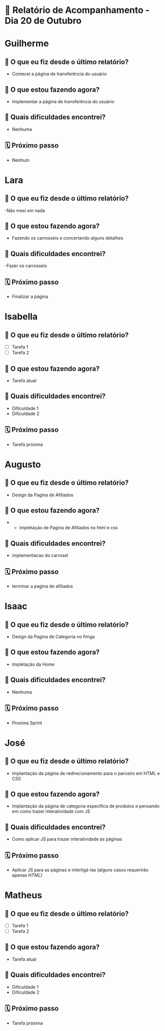 # 📆 Relatório de Acompanhamento - Dia 20 de Outubro


# Guilherme

## 🙋 O que eu fiz desde o último relatório?
- Comecei a página de transferência do usuário

## 🚧 O que estou fazendo agora?
- Implementar a página de transferência do usuário

## 🧱 Quais dificuldades encontrei?
- Nenhuma

## 🗓️ Próximo passo
- Nenhum

# Lara

## 🙋 O que eu fiz desde o último relatório?
-Não mexi em nada

## 🚧 O que estou fazendo agora?
- Fazendo os carrosseis e concertando alguns detalhes

## 🧱 Quais dificuldades encontrei?
-Fazer os carrosseis


## 🗓️ Próximo passo
- Finalizar a página

# Isabella

## 🙋 O que eu fiz desde o último relatório?
- [ ] Tarefa 1
- [ ] Tarefa 2

## 🚧 O que estou fazendo agora?
- Tarefa atual

## 🧱 Quais dificuldades encontrei?
- Dificuldade 1
- Dificuldade 2

## 🗓️ Próximo passo
- Tarefa próxima

# Augusto

## 🙋 O que eu fiz desde o último relatório?
- Design da Pagina de Afiliados

## 🚧 O que estou fazendo agora?
- - Impletação de Pagina de Afiliados no html e css

## 🧱 Quais dificuldades encontrei?
- implementacao do carrosel

## 🗓️ Próximo passo
- terminar a pagina de afiliados

# Isaac

## 🙋 O que eu fiz desde o último relatório?
- Design da Pagina de Categoria no fimga

## 🚧 O que estou fazendo agora?
- Impletação da Home

## 🧱 Quais dificuldades encontrei?
- Nenhuma

## 🗓️ Próximo passo
- Proxima Sprint

# José

## 🙋 O que eu fiz desde o último relatório?
- Implantação da página de redirecionamento para o parceiro em HTML e CSS

## 🚧 O que estou fazendo agora?
- Implantação da página de categoria específica de produtos e pensando em como trazer interatividade com JS

## 🧱 Quais dificuldades encontrei?
- Como aplicar JS para trazer interatividade às páginas

## 🗓️ Próximo passo
- Aplicar JS para as páginas e interligá-las (alguns casos requerirão apenas HTML)

# Matheus

## 🙋 O que eu fiz desde o último relatório?
- [ ] Tarefa 1
- [ ] Tarefa 2

## 🚧 O que estou fazendo agora?
- Tarefa atual

## 🧱 Quais dificuldades encontrei?
- Dificuldade 1
- Dificuldade 2

## 🗓️ Próximo passo
- Tarefa próxima
